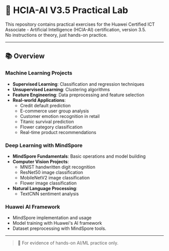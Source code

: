 # 🤖 HCIA-AI V3.5 Practical Lab

This repository contains practical exercises for the Huawei Certified ICT Associate - Artificial Intelligence (HCIA-AI) certification, version 3.5.  
No instructions or theory, just hands-on practice.

---

## 📚 Overview

### Machine Learning Projects
- **Supervised Learning**: Classification and regression techniques
- **Unsupervised Learning**: Clustering algorithms
- **Feature Engineering**: Data preprocessing and feature selection
- **Real-world Applications**:
  - Credit default prediction
  - E-commerce user group analysis
  - Customer emotion recognition in retail
  - Titanic survival prediction
  - Flower category classification
  - Real-time product recommendations

### Deep Learning with MindSpore
- **MindSpore Fundamentals**: Basic operations and model building
- **Computer Vision Projects**:
  - MNIST handwritten digit recognition
  - ResNet50 image classification
  - MobileNetV2 image classification
  - Flower image classification
- **Natural Language Processing**:
  - TextCNN sentiment analysis


### Huawei AI Framework
- MindSpore implementation and usage
- Model training with Huawei's AI framework
- Dataset preprocessing with MindSpore tools.

---

> 📝 For evidence of hands-on AI/ML practice only.
